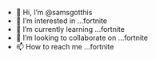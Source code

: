 - 👋 Hi, I’m @samsgotthis
- 👀 I’m interested in ...fortnite
- 🌱 I’m currently learning ...fortnite
- 💞️ I’m looking to collaborate on ...fortnite
- 📫 How to reach me ...fortnite

<!---
samsgotthis/samsgotthis is a ✨ special ✨ repository because its `README.md` (this file) appears on your GitHub profile.
You can click the Preview link to take a look at your changes.
--->

